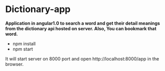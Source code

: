 # Dictionary-app
<b>Application in angular1.0 to search a word and get their detail meanings from the dictionary api hosted on server. Also, You can bookmark that word. </b>
<ul>
<li>npm install</li>
<li>npm start</li>
</ul>
It will start server on 8000 port and open http://localhost:8000/app in the browser.
